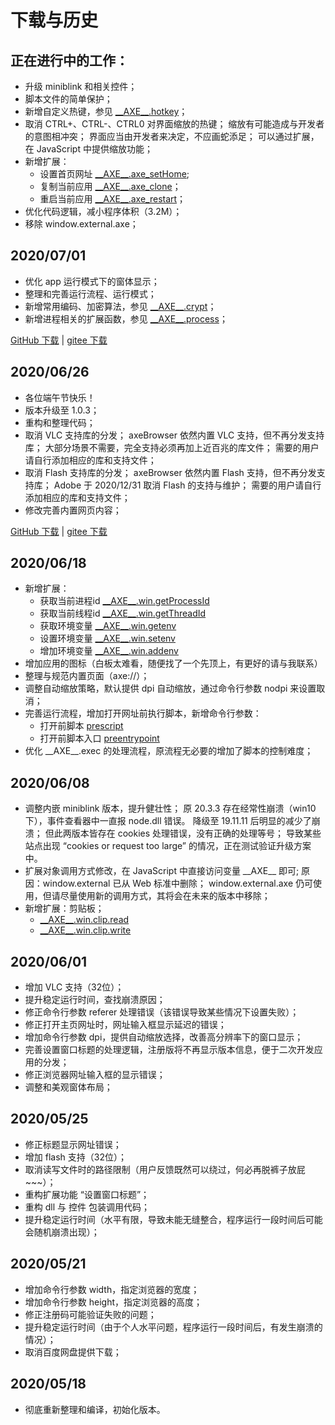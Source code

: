 # 下载与历史

## 正在进行中的工作：
- 升级 miniblink 和相关控件；
- 脚本文件的简单保护；
- 新增自定义热键，参见 [\_\_AXE\_\_.hotkey](jscall.md#axe_hotkey)；
- 取消 CTRL+、CTRL-、CTRL0 对界面缩放的热键；
        缩放有可能造成与开发者的意图相冲突；
        界面应当由开发者来决定，不应画蛇添足；
        可以通过扩展，在 JavaScript 中提供缩放功能；
- 新增扩展：
    - 设置首页网址      [\_\_AXE\_\_.axe_setHome](jscall.md#axe_setHome);
    - 复制当前应用      [\_\_AXE\_\_.axe_clone](jscall.md#axe_clone)；
    - 重启当前应用      [\_\_AXE\_\_.axe_restart](jscall.md#axe_restart)；
- 优化代码逻辑，减小程序体积（3.2M）；
- 移除 window.external.axe；


## 2020/07/01
- 优化 app 运行模式下的窗体显示；
- 整理和完善运行流程、运行模式；
- 新增常用编码、加密算法，参见 [\_\_AXE\_\_.crypt](jscall.md#axe_crypt)；
- 新增进程相关的扩展函数，参见 [\_\_AXE\_\_.process](jscall.md#axe_process)；


[GitHub 下载](https://raw.githubusercontent.com/Chanix/axeBrowserDoc/master/download/axeBrowser-20200701.zip) | 
[gitee 下载](https://gitee.com/chanix/axeBrowserDoc/raw/master/download/axeBrowser-20200701.zip) 


## 2020/06/26
- 各位端午节快乐！
- 版本升级至 1.0.3；
- 重构和整理代码；
- 取消 VLC 支持库的分发；
        axeBrowser 依然内置 VLC 支持，但不再分发支持库；
        大部分场景不需要，完全支持必须再加上近百兆的库文件；
        需要的用户请自行添加相应的库和支持文件；
- 取消 Flash 支持库的分发；
        axeBrowser 依然内置 Flash 支持，但不再分发支持库；
        Adobe 于 2020/12/31 取消 Flash 的支持与维护；
        需要的用户请自行添加相应的库和支持文件；
- 修改完善内置网页内容；

[GitHub 下载](https://raw.githubusercontent.com/Chanix/axeBrowserDoc/master/download/axeBrowser-20200626.zip) | 
[gitee 下载](https://gitee.com/chanix/axeBrowserDoc/raw/master/download/axeBrowser-20200626.zip) 


## 2020/06/18
- 新增扩展：
    - 获取当前进程id    [\_\_AXE\_\_.win.getProcessId](jscall.md#axe_win_getProcessId)
    - 获取当前线程id    [\_\_AXE\_\_.win.getThreadId](jscall.md#axe_win_getThreadId)
    - 获取环境变量      [\_\_AXE\_\_.win.getenv](jscall.md#axe_win_getenv)
    - 设置环境变量      [\_\_AXE\_\_.win.setenv](jscall.md#axe_win_setenv)
    - 增加环境变量      [\_\_AXE\_\_.win.addenv](jscall.md#axe_win_addenv)
- 增加应用的图标（白板太难看，随便找了一个先顶上，有更好的请与我联系）
- 整理与规范内置页面（axe://）；
- 调整自动缩放策略，默认提供 dpi 自动缩放，通过命令行参数 nodpi 来设置取消；
- 完善运行流程，增加打开网址前执行脚本，新增命令行参数：
    - 打开前脚本        [prescript](todo.md)
    - 打开前脚本入口    [preentrypoint](todo.md)
- 优化 \_\_AXE\_\_.exec 的处理流程，原流程无必要的增加了脚本的控制难度；

## 2020/06/08
- 调整内嵌 miniblink 版本，提升健壮性；
        原 20.3.3 存在经常性崩溃（win10下），事件查看器中一直报 node.dll 错误。
        降级至 19.11.11 后明显的减少了崩溃；
        但此两版本皆存在 cookies 处理错误，没有正确的处理等号；
        导致某些站点出现 “cookies or request too large” 的情况，正在测试验证升级方案中。
- 扩展对象调用方式修改，在 JavaScript 中直接访问变量 \_\_AXE\_\_ 即可;
        原因：window.external 已从 Web 标准中删除；
        window.external.axe 仍可使用，但请尽量使用新的调用方式，其将会在未来的版本中移除；
- 新增扩展：剪贴板；
    - [\_\_AXE\_\_.win.clip.read](jscall.md#axe_win_clip_read)
    - [\_\_AXE\_\_.win.clip.write](jscall.md#axe_win_clip_write)

## 2020/06/01
- 增加 VLC 支持（32位）；
- 提升稳定运行时间，查找崩溃原因；
- 修正命令行参数 referer 处理错误（该错误导致某些情况下设置失败）；
- 修正打开主页网址时，网址输入框显示延迟的错误；
- 增加命令行参数 dpi，提供自动缩放选择，改善高分辨率下的窗口显示；
- 完善设置窗口标题的处理逻辑，注册版将不再显示版本信息，便于二次开发应用的分发；
- 修正浏览器网址输入框的显示错误；
- 调整和美观窗体布局；

## 2020/05/25
- 修正标题显示网址错误；
- 增加 flash 支持（32位）；
- 取消读写文件时的路径限制（用户反馈既然可以绕过，何必再脱裤子放屁~~~）；
- 重构扩展功能 “设置窗口标题”；
- 重构 dll 与 控件 包装调用代码；
- 提升稳定运行时间（水平有限，导致未能无缝整合，程序运行一段时间后可能会随机崩溃出现）；

## 2020/05/21
- 增加命令行参数 width，指定浏览器的宽度；
- 增加命令行参数 height，指定浏览器的高度；
- 修正注册码可能验证失败的问题；
- 提升稳定运行时间（由于个人水平问题，程序运行一段时间后，有发生崩溃的情况）；
- 取消百度网盘提供下载；

## 2020/05/18
- 彻底重新整理和编译，初始化版本。
